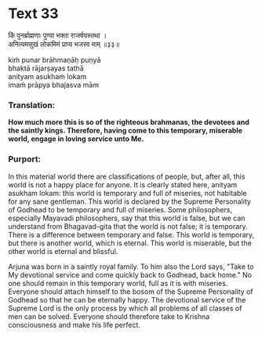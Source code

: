 # Text 33

किं पुनर्ब्राह्मणाः पुण्या भक्ता राजर्षयस्तथा ।  
अनित्यमसुखं लोकमिमं प्राप्य भजस्व माम् ॥३३॥

kiḿ punar brāhmaṇāḥ puṇyā  
bhaktā rājarṣayas tathā  
anityam asukhaḿ lokam  
imaḿ prāpya bhajasva mām



### Translation:

**How much more this is so of the righteous brahmanas, the devotees and the saintly kings. Therefore, having come to this temporary, miserable world, engage in loving service unto Me.**

### Purport:

In this material world there are classifications of people, but, after all, this world is not a happy place for anyone. It is clearly stated here, anityam asukham lokam: this world is temporary and full of miseries, not habitable for any sane gentleman. This world is declared by the Supreme Personality of Godhead to be temporary and full of miseries. Some philosophers, especially Mayavadi philosophers, say that this world is false, but we can understand from Bhagavad-gita that the world is not false; it is temporary. There is a difference between temporary and false. This world is temporary, but there is another world, which is eternal. This world is miserable, but the other world is eternal and blissful.

Arjuna was born in a saintly royal family. To him also the Lord says, "Take to My devotional service and come quickly back to Godhead, back home." No one should remain in this temporary world, full as it is with miseries. Everyone should attach himself to the bosom of the Supreme Personality of Godhead so that he can be eternally happy. The devotional service of the Supreme Lord is the only process by which all problems of all classes of men can be solved. Everyone should therefore take to Krishna consciousness and make his life perfect.
